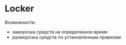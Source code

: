 # Locker

Возможности:

- заморозка средств на определенное время
- разморозка средств по установленным правилам
